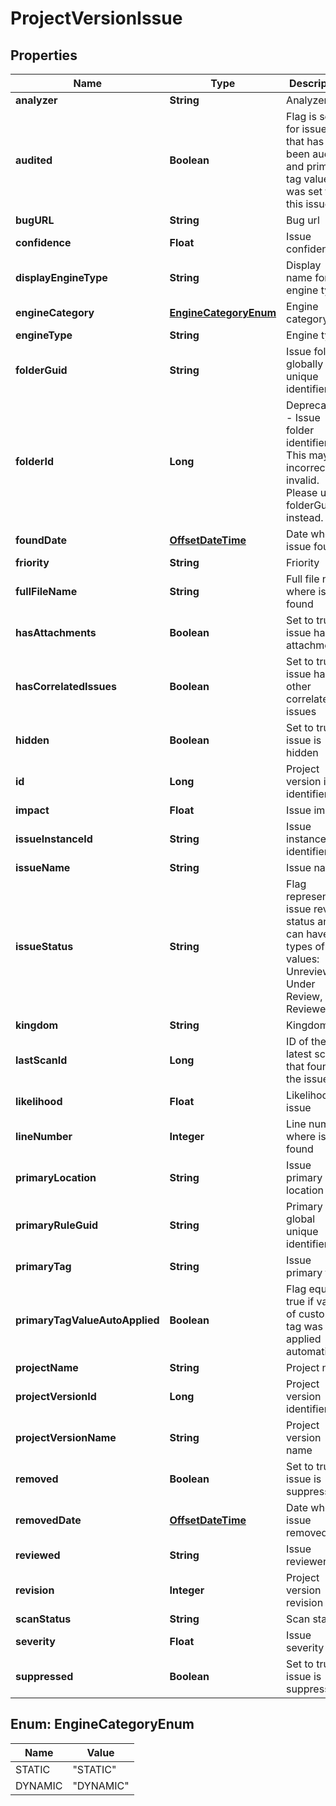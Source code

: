 
# ProjectVersionIssue

## Properties
Name | Type | Description | Notes
------------ | ------------- | ------------- | -------------
**analyzer** | **String** | Analyzer | 
**audited** | **Boolean** | Flag is set for issues that has been audited and primary tag value was set for this issue. |  [optional]
**bugURL** | **String** | Bug url | 
**confidence** | **Float** | Issue confidence | 
**displayEngineType** | **String** | Display name for engine type | 
**engineCategory** | [**EngineCategoryEnum**](#EngineCategoryEnum) | Engine category | 
**engineType** | **String** | Engine type | 
**folderGuid** | **String** | Issue folder globally unique identifier | 
**folderId** | **Long** | Deprecated - Issue folder identifier.  This may be incorrect or invalid.  Please use folderGuid instead. | 
**foundDate** | [**OffsetDateTime**](OffsetDateTime.md) | Date when issue found | 
**friority** | **String** | Friority | 
**fullFileName** | **String** | Full file name where issue found | 
**hasAttachments** | **Boolean** | Set to true if issue has attachments | 
**hasCorrelatedIssues** | **Boolean** | Set to true if issue has other correlated issues | 
**hidden** | **Boolean** | Set to true if issue is hidden | 
**id** | **Long** | Project version issue identifier |  [optional]
**impact** | **Float** | Issue impact | 
**issueInstanceId** | **String** | Issue instance identifier | 
**issueName** | **String** | Issue name | 
**issueStatus** | **String** | Flag represents issue review status and can have 3 types of values: Unreviewed, Under Review, Reviewed. |  [optional]
**kingdom** | **String** | Kingdom | 
**lastScanId** | **Long** | ID of the latest scan that found the issue |  [optional]
**likelihood** | **Float** | Likelihood of issue | 
**lineNumber** | **Integer** | Line number where issue found | 
**primaryLocation** | **String** | Issue primary location | 
**primaryRuleGuid** | **String** | Primary rule global unique identifier | 
**primaryTag** | **String** | Issue primary tag | 
**primaryTagValueAutoApplied** | **Boolean** | Flag equals true if value of custom tag was applied automatically |  [optional]
**projectName** | **String** | Project name | 
**projectVersionId** | **Long** | Project version identifier | 
**projectVersionName** | **String** | Project version name | 
**removed** | **Boolean** | Set to true if issue is suppressed | 
**removedDate** | [**OffsetDateTime**](OffsetDateTime.md) | Date when issue removed | 
**reviewed** | **String** | Issue reviewer | 
**revision** | **Integer** | Project version revision | 
**scanStatus** | **String** | Scan status | 
**severity** | **Float** | Issue severity | 
**suppressed** | **Boolean** | Set to true if issue is suppressed | 


<a name="EngineCategoryEnum"></a>
## Enum: EngineCategoryEnum
Name | Value
---- | -----
STATIC | &quot;STATIC&quot;
DYNAMIC | &quot;DYNAMIC&quot;



